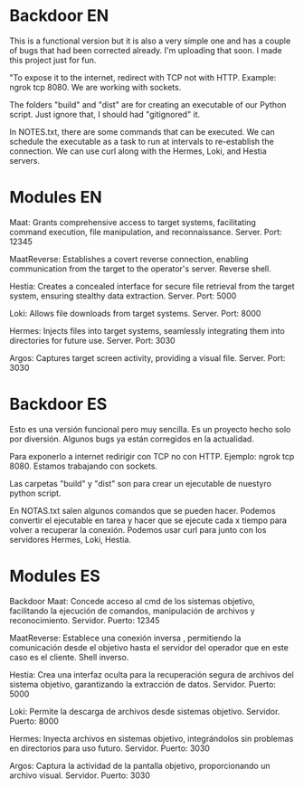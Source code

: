 # Backdoor EN
This is a functional version but it is also a very simple one and has a couple of bugs that had been corrected already. I'm uploading that soon.
I made this project just for fun.

"To expose it to the internet, redirect with TCP not with HTTP. Example: ngrok tcp 8080. We are working with sockets.

The folders "build" and "dist" are for creating an executable of our Python script. Just ignore that, I should had "gitignored" it.

In NOTES.txt, there are some commands that can be executed. We can schedule the executable as a task to run at intervals to re-establish the connection.
We can use curl along with the Hermes, Loki, and Hestia servers.

# Modules EN

Maat: Grants comprehensive access to target systems, facilitating command execution, file manipulation, and reconnaissance. Server. Port: 12345

MaatReverse: Establishes a covert reverse connection, enabling communication from the target to the operator's server. Reverse shell.

Hestia: Creates a concealed interface for secure file retrieval from the target system, ensuring stealthy data extraction. Server. Port: 5000

Loki: Allows file downloads from target systems. Server. Port: 8000

Hermes: Injects files into target systems, seamlessly integrating them into directories for future use. Server. Port: 3030

Argos: Captures target screen activity, providing a visual file. Server. Port: 3030
 
 # Backdoor ES

Esto es una versión funcional pero muy sencilla. Es un proyecto hecho solo por diversión.
Algunos bugs ya están corregidos en la actualidad.

Para exponerlo a internet redirigir con TCP no con HTTP. Ejemplo: ngrok tcp 8080. Estamos trabajando con sockets.

Las carpetas "build" y "dist" son para crear un ejecutable de nuestyro python script.

En NOTAS.txt salen algunos comandos que se pueden hacer. Podemos convertir el ejecutable en tarea y hacer que se ejecute cada x tiempo para volver a recuperar la conexión.
Podemos usar curl para junto con los servidores Hermes, Loki, Hestia.

# Modules ES

Backdoor Maat: Concede acceso al cmd de los sistemas objetivo, facilitando la ejecución de comandos, manipulación de archivos y reconocimiento. Servidor. Puerto: 12345

MaatReverse: Establece una conexión inversa , permitiendo la comunicación desde el objetivo hasta el servidor del operador que en este caso es el cliente. Shell inverso.

Hestia: Crea una interfaz oculta para la recuperación segura de archivos del sistema objetivo, garantizando la extracción de datos. Servidor. Puerto: 5000

Loki: Permite la descarga de archivos desde sistemas objetivo. Servidor. Puerto: 8000

Hermes: Inyecta archivos en sistemas objetivo, integrándolos sin problemas en directorios para uso futuro. Servidor. Puerto: 3030

Argos: Captura la actividad de la pantalla objetivo, proporcionando un archivo visual. Servidor. Puerto: 3030


